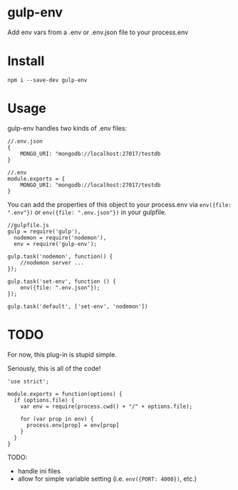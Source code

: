 gulp-env
========

Add env vars from a .env or .env.json file to your process.env


Install
========

```
npm i --save-dev gulp-env
```

Usage
========

gulp-env handles two kinds of .env files:

```
//.env.json
{
	MONGO_URI: "mongodb://localhost:27017/testdb
}
```

```
//.env
module.exports = {
	MONGO_URI: "mongodb://localhost:27017/testdb
}
```

You can add the properties of this object to your process.env via
`env({file: ".env"})` or `env({file: ".env.json"})` in your gulpfile.

```
//gulpfile.js
gulp = require('gulp'),
  nodemon = require('nodemon'),
  env = require('gulp-env');

gulp.task('nodemon', function() {
	//nodemon server ...
});

gulp.task('set-env', function () {
	env({file: ".env.json"});
});

gulp.task('default', ['set-env', 'nodemon'])
```

TODO
========

For now, this plug-in is stupid simple.

Seriously, this is all of the code!

```
'use strict';

module.exports = function(options) {
  if (options.file) {
    var env = require(process.cwd() + "/" + options.file);

    for (var prop in env) {
      process.env[prop] = env[prop]
    }
  }
}
```

TODO:

- handle ini files
- allow for simple variable setting (i.e. `env({PORT: 4000})`, etc.)
